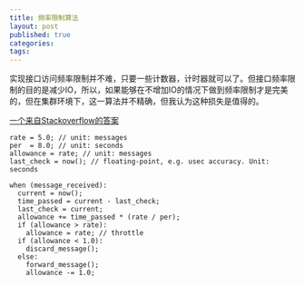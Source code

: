 ```yaml
---
title: 频率限制算法
layout: post
published: true
categories: 
tags: 
---
```


实现接口访问频率限制并不难，只要一些计数器，计时器就可以了。但接口频率限制的目的是减少IO，所以，如果能够在不增加IO的情况下做到频率限制才是完美的，但在集群环境下，这一算法并不精确，但我认为这种损失是值得的。

[一个来自Stackoverflow的答案](http://stackoverflow.com/questions/667508/whats-a-good-rate-limiting-algorithm/668327#668327)

```
rate = 5.0; // unit: messages
per  = 8.0; // unit: seconds
allowance = rate; // unit: messages
last_check = now(); // floating-point, e.g. usec accuracy. Unit: seconds

when (message_received):
  current = now();
  time_passed = current - last_check;
  last_check = current;
  allowance += time_passed * (rate / per);
  if (allowance > rate):
    allowance = rate; // throttle
  if (allowance < 1.0):
    discard_message();
  else:
    forward_message();
    allowance -= 1.0;
```
